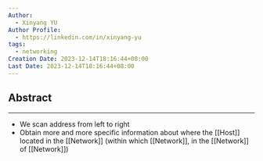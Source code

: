 ```yaml
---
Author:
  - Xinyang YU
Author Profile:
  - https://linkedin.com/in/xinyang-yu
tags:
  - networking
Creation Date: 2023-12-14T18:16:44+08:00
Last Date: 2023-12-14T18:16:44+08:00
---
```

## Abstract
---
- We scan address from left to right
- Obtain more and more specific information about where the [[Host]] located in the [[Network]] (within which [[Network]], in the [[Network]] of [[Network]])